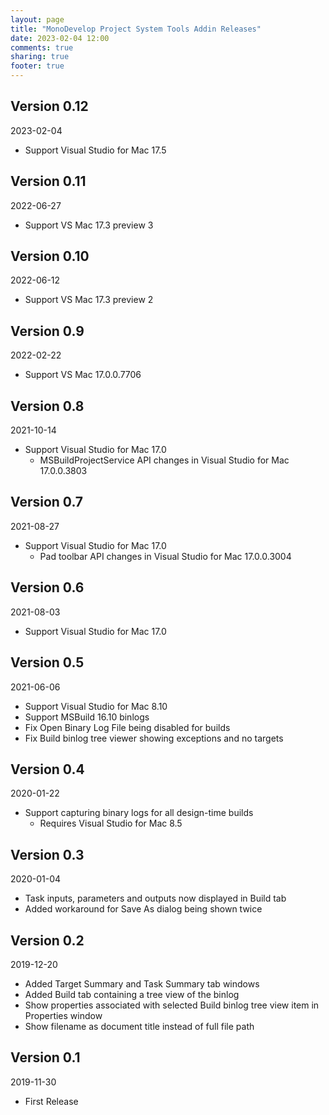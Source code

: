 ```yaml
---
layout: page
title: "MonoDevelop Project System Tools Addin Releases"
date: 2023-02-04 12:00
comments: true
sharing: true
footer: true
---
```


## Version 0.12

2023-02-04

 * Support Visual Studio for Mac 17.5

## Version 0.11

2022-06-27

 * Support VS Mac 17.3 preview 3

## Version 0.10

2022-06-12

 * Support VS Mac 17.3 preview 2

## Version 0.9

2022-02-22

 * Support VS Mac 17.0.0.7706

## Version 0.8

2021-10-14

 * Support Visual Studio for Mac 17.0
   * MSBuildProjectService API changes in Visual Studio for Mac 17.0.0.3803

## Version 0.7

2021-08-27

 * Support Visual Studio for Mac 17.0
   * Pad toolbar API changes in Visual Studio for Mac 17.0.0.3004

## Version 0.6

2021-08-03

 * Support Visual Studio for Mac 17.0

## Version 0.5

2021-06-06

 * Support Visual Studio for Mac 8.10
 * Support MSBuild 16.10 binlogs
 * Fix Open Binary Log File being disabled for builds
 * Fix Build binlog tree viewer showing exceptions and no targets

## Version 0.4

2020-01-22

 * Support capturing binary logs for all design-time builds
   * Requires Visual Studio for Mac 8.5

## Version 0.3

2020-01-04

 * Task inputs, parameters and outputs now displayed in Build tab
 * Added workaround for Save As dialog being shown twice

## Version 0.2

2019-12-20

 * Added Target Summary and Task Summary tab windows
 * Added Build tab containing a tree view of the binlog
 * Show properties associated with selected Build binlog tree view item in Properties window
 * Show filename as document title instead of full file path

## Version 0.1

2019-11-30

 * First Release
 
